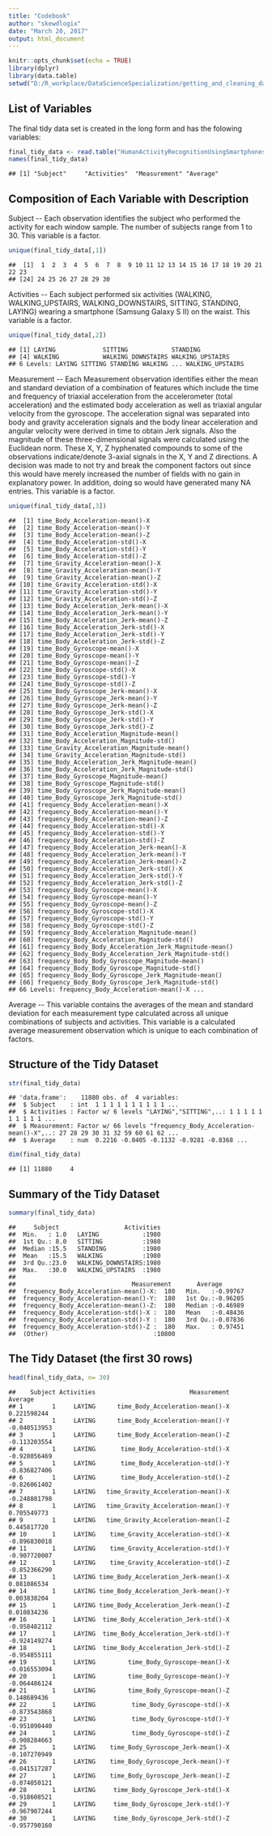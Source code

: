 ```yaml
---
title: "Codebook"
author: "skewdlogix"
date: "March 20, 2017"
output: html_document
---
```



```r
knitr::opts_chunk$set(echo = TRUE)
library(dplyr)
library(data.table)
setwd("D:/R_workplace/DataScienceSpecialization/getting_and_cleaning_data/data")
```

## List of Variables

The final tidy data set is created in the long form and has the folowing variables:


```r
final_tidy_data <- read.table("HumanActivityRecognitionUsingSmartphones.txt", header= TRUE)
names(final_tidy_data)
```

```
## [1] "Subject"     "Activities"  "Measurement" "Average"
```

## Composition of Each Variable with Description

Subject --  Each observation identifies the subject who performed the activity for each window sample. The number of subjects range from 1 to 30. This variable is a factor.


```r
unique(final_tidy_data[,1])
```

```
##  [1]  1  2  3  4  5  6  7  8  9 10 11 12 13 14 15 16 17 18 19 20 21 22 23
## [24] 24 25 26 27 28 29 30
```

Activities  --  Each subject performed six activities (WALKING, WALKING_UPSTAIRS, WALKING_DOWNSTAIRS, SITTING, STANDING, LAYING) wearing a smartphone (Samsung Galaxy S II) on the waist. This variable is a factor.


```r
unique(final_tidy_data[,2])
```

```
## [1] LAYING             SITTING            STANDING          
## [4] WALKING            WALKING_DOWNSTAIRS WALKING_UPSTAIRS  
## 6 Levels: LAYING SITTING STANDING WALKING ... WALKING_UPSTAIRS
```

Measurement --  Each Measurement observation identifies either the mean and standard deviation of a combination of features which include the time and frequency of triaxial acceleration from the accelerometer (total acceleration) and the estimated body acceleration as well as triaxial angular velocity from the gyroscope. The acceleration signal was separated into body and gravity acceleration signals and the body linear acceleration and angular velocity were derived in time to obtain Jerk signals. Also the magnitude of these three-dimensional signals were calculated using the Euclidean norm. These X, Y, Z hyphenated compounds to some of the observations indicate/denote 3-axial signals in the X, Y and Z directions. A decision was made to not try and break the component factors out since this would have merely increased the number of fields with no gain in explanatory power. In addition, doing so would have generated many NA entries. This variable is a factor.


```r
unique(final_tidy_data[,3])
```

```
##  [1] time_Body_Acceleration-mean()-X                       
##  [2] time_Body_Acceleration-mean()-Y                       
##  [3] time_Body_Acceleration-mean()-Z                       
##  [4] time_Body_Acceleration-std()-X                        
##  [5] time_Body_Acceleration-std()-Y                        
##  [6] time_Body_Acceleration-std()-Z                        
##  [7] time_Gravity_Acceleration-mean()-X                    
##  [8] time_Gravity_Acceleration-mean()-Y                    
##  [9] time_Gravity_Acceleration-mean()-Z                    
## [10] time_Gravity_Acceleration-std()-X                     
## [11] time_Gravity_Acceleration-std()-Y                     
## [12] time_Gravity_Acceleration-std()-Z                     
## [13] time_Body_Acceleration_Jerk-mean()-X                  
## [14] time_Body_Acceleration_Jerk-mean()-Y                  
## [15] time_Body_Acceleration_Jerk-mean()-Z                  
## [16] time_Body_Acceleration_Jerk-std()-X                   
## [17] time_Body_Acceleration_Jerk-std()-Y                   
## [18] time_Body_Acceleration_Jerk-std()-Z                   
## [19] time_Body_Gyroscope-mean()-X                          
## [20] time_Body_Gyroscope-mean()-Y                          
## [21] time_Body_Gyroscope-mean()-Z                          
## [22] time_Body_Gyroscope-std()-X                           
## [23] time_Body_Gyroscope-std()-Y                           
## [24] time_Body_Gyroscope-std()-Z                           
## [25] time_Body_Gyroscope_Jerk-mean()-X                     
## [26] time_Body_Gyroscope_Jerk-mean()-Y                     
## [27] time_Body_Gyroscope_Jerk-mean()-Z                     
## [28] time_Body_Gyroscope_Jerk-std()-X                      
## [29] time_Body_Gyroscope_Jerk-std()-Y                      
## [30] time_Body_Gyroscope_Jerk-std()-Z                      
## [31] time_Body_Acceleration_Magnitude-mean()               
## [32] time_Body_Acceleration_Magnitude-std()                
## [33] time_Gravity_Acceleration_Magnitude-mean()            
## [34] time_Gravity_Acceleration_Magnitude-std()             
## [35] time_Body_Acceleration_Jerk_Magnitude-mean()          
## [36] time_Body_Acceleration_Jerk_Magnitude-std()           
## [37] time_Body_Gyroscope_Magnitude-mean()                  
## [38] time_Body_Gyroscope_Magnitude-std()                   
## [39] time_Body_Gyroscope_Jerk_Magnitude-mean()             
## [40] time_Body_Gyroscope_Jerk_Magnitude-std()              
## [41] frequency_Body_Acceleration-mean()-X                  
## [42] frequency_Body_Acceleration-mean()-Y                  
## [43] frequency_Body_Acceleration-mean()-Z                  
## [44] frequency_Body_Acceleration-std()-X                   
## [45] frequency_Body_Acceleration-std()-Y                   
## [46] frequency_Body_Acceleration-std()-Z                   
## [47] frequency_Body_Acceleration_Jerk-mean()-X             
## [48] frequency_Body_Acceleration_Jerk-mean()-Y             
## [49] frequency_Body_Acceleration_Jerk-mean()-Z             
## [50] frequency_Body_Acceleration_Jerk-std()-X              
## [51] frequency_Body_Acceleration_Jerk-std()-Y              
## [52] frequency_Body_Acceleration_Jerk-std()-Z              
## [53] frequency_Body_Gyroscope-mean()-X                     
## [54] frequency_Body_Gyroscope-mean()-Y                     
## [55] frequency_Body_Gyroscope-mean()-Z                     
## [56] frequency_Body_Gyroscope-std()-X                      
## [57] frequency_Body_Gyroscope-std()-Y                      
## [58] frequency_Body_Gyroscope-std()-Z                      
## [59] frequency_Body_Acceleration_Magnitude-mean()          
## [60] frequency_Body_Acceleration_Magnitude-std()           
## [61] frequency_Body_Body_Acceleration_Jerk_Magnitude-mean()
## [62] frequency_Body_Body_Acceleration_Jerk_Magnitude-std() 
## [63] frequency_Body_Body_Gyroscope_Magnitude-mean()        
## [64] frequency_Body_Body_Gyroscope_Magnitude-std()         
## [65] frequency_Body_Body_Gyroscope_Jerk_Magnitude-mean()   
## [66] frequency_Body_Body_Gyroscope_Jerk_Magnitude-std()    
## 66 Levels: frequency_Body_Acceleration-mean()-X ...
```

Average -- This variable contains the averages of the mean and standard deviation for each measurement type calculated across all unique combinations of subjects and activities. This variable is a calculated average measurement observation which is unique to each combination of factors.

## Structure of the Tidy Dataset


```r
str(final_tidy_data)
```

```
## 'data.frame':	11880 obs. of  4 variables:
##  $ Subject    : int  1 1 1 1 1 1 1 1 1 1 ...
##  $ Activities : Factor w/ 6 levels "LAYING","SITTING",..: 1 1 1 1 1 1 1 1 1 1 ...
##  $ Measurement: Factor w/ 66 levels "frequency_Body_Acceleration-mean()-X",..: 27 28 29 30 31 32 59 60 61 62 ...
##  $ Average    : num  0.2216 -0.0405 -0.1132 -0.9281 -0.8368 ...
```

```r
dim(final_tidy_data)
```

```
## [1] 11880     4
```

## Summary of the Tidy Dataset


```r
summary(final_tidy_data)
```

```
##     Subject                  Activities  
##  Min.   : 1.0   LAYING            :1980  
##  1st Qu.: 8.0   SITTING           :1980  
##  Median :15.5   STANDING          :1980  
##  Mean   :15.5   WALKING           :1980  
##  3rd Qu.:23.0   WALKING_DOWNSTAIRS:1980  
##  Max.   :30.0   WALKING_UPSTAIRS  :1980  
##                                          
##                                Measurement       Average        
##  frequency_Body_Acceleration-mean()-X:  180   Min.   :-0.99767  
##  frequency_Body_Acceleration-mean()-Y:  180   1st Qu.:-0.96205  
##  frequency_Body_Acceleration-mean()-Z:  180   Median :-0.46989  
##  frequency_Body_Acceleration-std()-X :  180   Mean   :-0.48436  
##  frequency_Body_Acceleration-std()-Y :  180   3rd Qu.:-0.07836  
##  frequency_Body_Acceleration-std()-Z :  180   Max.   : 0.97451  
##  (Other)                             :10800
```

## The Tidy Dataset (the first 30 rows)


```r
head(final_tidy_data, n= 30)
```

```
##    Subject Activities                          Measurement      Average
## 1        1     LAYING      time_Body_Acceleration-mean()-X  0.221598244
## 2        1     LAYING      time_Body_Acceleration-mean()-Y -0.040513953
## 3        1     LAYING      time_Body_Acceleration-mean()-Z -0.113203554
## 4        1     LAYING       time_Body_Acceleration-std()-X -0.928056469
## 5        1     LAYING       time_Body_Acceleration-std()-Y -0.836827406
## 6        1     LAYING       time_Body_Acceleration-std()-Z -0.826061402
## 7        1     LAYING   time_Gravity_Acceleration-mean()-X -0.248881798
## 8        1     LAYING   time_Gravity_Acceleration-mean()-Y  0.705549773
## 9        1     LAYING   time_Gravity_Acceleration-mean()-Z  0.445817720
## 10       1     LAYING    time_Gravity_Acceleration-std()-X -0.896830018
## 11       1     LAYING    time_Gravity_Acceleration-std()-Y -0.907720007
## 12       1     LAYING    time_Gravity_Acceleration-std()-Z -0.852366290
## 13       1     LAYING time_Body_Acceleration_Jerk-mean()-X  0.081086534
## 14       1     LAYING time_Body_Acceleration_Jerk-mean()-Y  0.003838204
## 15       1     LAYING time_Body_Acceleration_Jerk-mean()-Z  0.010834236
## 16       1     LAYING  time_Body_Acceleration_Jerk-std()-X -0.958482112
## 17       1     LAYING  time_Body_Acceleration_Jerk-std()-Y -0.924149274
## 18       1     LAYING  time_Body_Acceleration_Jerk-std()-Z -0.954855111
## 19       1     LAYING         time_Body_Gyroscope-mean()-X -0.016553094
## 20       1     LAYING         time_Body_Gyroscope-mean()-Y -0.064486124
## 21       1     LAYING         time_Body_Gyroscope-mean()-Z  0.148689436
## 22       1     LAYING          time_Body_Gyroscope-std()-X -0.873543868
## 23       1     LAYING          time_Body_Gyroscope-std()-Y -0.951090440
## 24       1     LAYING          time_Body_Gyroscope-std()-Z -0.908284663
## 25       1     LAYING    time_Body_Gyroscope_Jerk-mean()-X -0.107270949
## 26       1     LAYING    time_Body_Gyroscope_Jerk-mean()-Y -0.041517287
## 27       1     LAYING    time_Body_Gyroscope_Jerk-mean()-Z -0.074050121
## 28       1     LAYING     time_Body_Gyroscope_Jerk-std()-X -0.918608521
## 29       1     LAYING     time_Body_Gyroscope_Jerk-std()-Y -0.967907244
## 30       1     LAYING     time_Body_Gyroscope_Jerk-std()-Z -0.957790160
```

